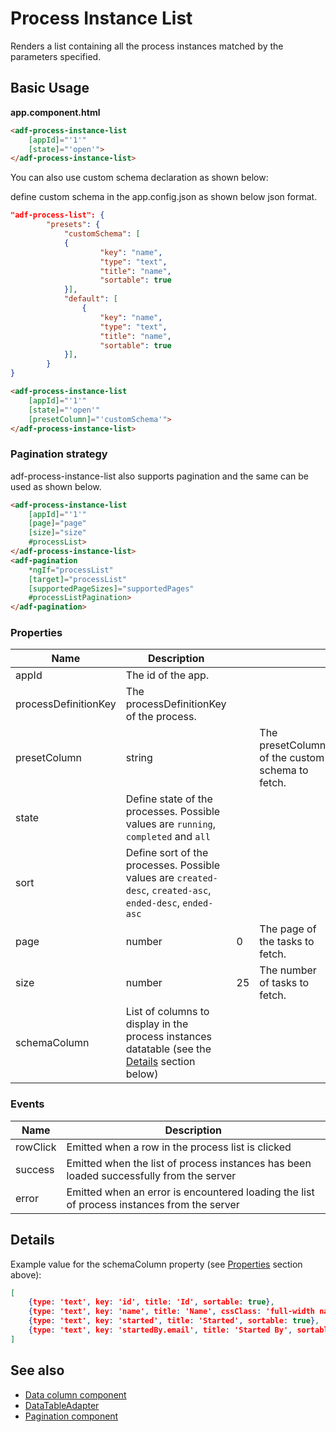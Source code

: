 # Process Instance List

Renders a list containing all the process instances matched by the parameters specified.

## Basic Usage

**app.component.html**

```html
<adf-process-instance-list
    [appId]="'1'"
    [state]="'open'">
</adf-process-instance-list>
```

You can also use custom schema declaration as shown below:

define custom schema in the app.config.json as shown below json format.

```json
"adf-process-list": {
        "presets": {
            "customSchema": [
            {
                    "key": "name",
                    "type": "text",
                    "title": "name",
                    "sortable": true         
            }],
            "default": [
                {
                    "key": "name",
                    "type": "text",
                    "title": "name",
                    "sortable": true
            }],
        }
}
```

```html
<adf-process-instance-list
    [appId]="'1'"
    [state]="'open'"
    [presetColumn]="'customSchema'">
</adf-process-instance-list>
```

### Pagination strategy

adf-process-instance-list also supports pagination and the same can be used as shown below.

```html
<adf-process-instance-list
    [appId]="'1'"
    [page]="page"
    [size]="size"
    #processList>
</adf-process-instance-list>
<adf-pagination
    *ngIf="processList"
    [target]="processList"
    [supportedPageSizes]="supportedPages"
    #processListPagination>
</adf-pagination>
```

### Properties

| Name | Description |  |  |
| ---- | ----------- | --- | --- |
| appId | The id of the app. |  |  |
| processDefinitionKey | The processDefinitionKey of the process. |  |  |
| presetColumn | string |  | The presetColumn of the custom schema to fetch. |
| state | Define state of the processes. Possible values are `running`, `completed` and `all` |  |  |
| sort | Define sort of the processes. Possible values are `created-desc`, `created-asc`, `ended-desc`, `ended-asc` |  |  |
| page | number | 0 | The page of the tasks to fetch. |
| size | number | 25 | The number of tasks to fetch. |
| schemaColumn | List of columns to display in the process instances datatable (see the [Details](#details) section below) |  |  |

### Events

| Name | Description |
| ---- | ----------- |
| rowClick | Emitted when a row in the process list is clicked |
| success | Emitted when the list of process instances has been loaded successfully from the server |
| error | Emitted when an error is encountered loading the list of process instances from the server |

## Details

Example value for the schemaColumn property (see [Properties](#properties) section above):

```json
[
    {type: 'text', key: 'id', title: 'Id', sortable: true},
    {type: 'text', key: 'name', title: 'Name', cssClass: 'full-width name-column', sortable: true},
    {type: 'text', key: 'started', title: 'Started', sortable: true},
    {type: 'text', key: 'startedBy.email', title: 'Started By', sortable: true}
]
```
## See also

-   [Data column component](data-column.component.md)
-   [DataTableAdapter](DataTableAdapter.md)
-   [Pagination component](pagination.component.md)